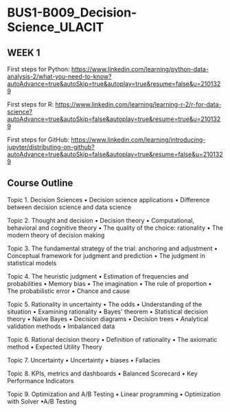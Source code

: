 # BUS1-B009_Decision-Science_ULACIT

## WEEK 1

First steps for Python:
https://www.linkedin.com/learning/python-data-analysis-2/what-you-need-to-know?autoAdvance=true&autoSkip=true&autoplay=true&resume=false&u=2101329

First steps for R:
https://www.linkedin.com/learning/learning-r-2/r-for-data-science?autoAdvance=true&autoSkip=false&autoplay=true&resume=true&u=2101329

First steps for GitHub:
https://www.linkedin.com/learning/introducing-jupyter/distributing-on-github?autoAdvance=true&autoSkip=false&autoplay=true&resume=false&u=2101329


## Course Outline
Topic 1. Decision Sciences
• Decision science applications
• Difference between decision science and data science

Topic 2. Thought and decision
• Decision theory
• Computational, behavioral and cognitive theory
• The quality of the choice: rationality
• The modern theory of decision making

Topic 3. The fundamental strategy of the trial: anchoring and adjustment
• Conceptual framework for judgment and prediction
• The judgment in statistical models

Topic 4. The heuristic judgment
• Estimation of frequencies and probabilities
• Memory bias
•	The imagination
• The rule of proportion
• The probabilistic error
• Chance and cause

Topic 5. Rationality in uncertainty
• The odds
• Understanding of the situation
• Examining rationality
• Bayes' theorem
• Statistical decision theory
• Naïve Bayes
• Decision diagrams
• Decision trees
• Analytical validation methods
• Imbalanced data

Topic 6. Rational decision theory
• Definition of rationality
• The axiomatic method
• Expected Utility Theory

Topic 7. Uncertainty
•	Uncertainty
• biases
• Fallacies

Topic 8. KPIs, metrics and dashboards
• Balanced Scorecard
• Key Performance Indicators

Topic 9. Optimization and A/B Testing
•	Linear programming
• Optimization with Solver
•A/B Testing
